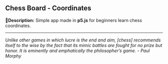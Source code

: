 ## Chess Board - Coordinates

:pushpin:**Description:** Simple app made in **p5.js** for beginners learn chess coordinates.

---

*Unlike other games in which lucre is the end and aim, [chess] recommends itself to the wise by the fact that its mimic battles are fought for no prize but honor. It is eminently and emphatically the philosopher’s game. - Paul Morphy*

